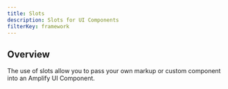```yaml
---
title: Slots
description: Slots for UI Components
filterKey: framework
---
```


## Overview

The use of slots allow you to pass your own markup or custom component into an Amplify UI Component.
